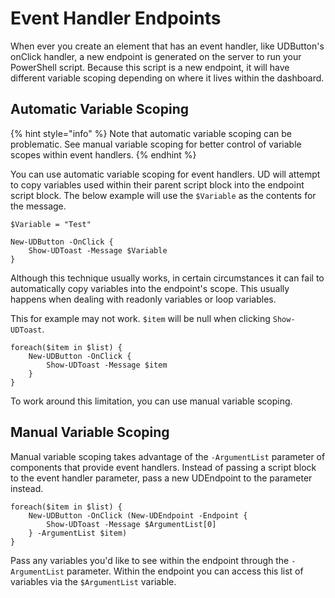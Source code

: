 # Event Handler Endpoints

When ever you create an element that has an event handler, like UDButton's onClick handler, a new endpoint is generated on the server to run your PowerShell script. Because this script is a new endpoint, it will have different variable scoping depending on where it lives within the dashboard. 

## Automatic Variable Scoping

{% hint style="info" %}
Note that automatic variable scoping can be problematic. See manual variable scoping for better control of variable scopes within event handlers. 
{% endhint %}

You can use automatic variable scoping for event handlers. UD will attempt to copy variables used within their parent script block into the endpoint script block. The below example will use the `$Variable` as the contents for the message. 

```text
$Variable = "Test" 

New-UDButton -OnClick {
    Show-UDToast -Message $Variable
}
```

Although this technique usually works, in certain circumstances it can fail to automatically copy variables into the endpoint's scope. This usually happens when dealing with readonly variables or loop variables. 

This for example may not work. `$item` will be null when clicking `Show-UDToast`.

```text
foreach($item in $list) {
    New-UDButton -OnClick {
        Show-UDToast -Message $item
    }
}
```

To work around this limitation, you can use manual variable scoping. 

## Manual Variable Scoping 

Manual variable scoping takes advantage of the `-ArgumentList` parameter of components that provide event handlers. Instead of passing a script block to the event handler parameter, pass a new UDEndpoint to the parameter instead. 

```text
foreach($item in $list) {
    New-UDButton -OnClick (New-UDEndpoint -Endpoint {
        Show-UDToast -Message $ArgumentList[0]
    } -ArgumentList $item)
}
```

Pass any variables you'd like to see within the endpoint through the `-ArgumentList` parameter. Within the endpoint you can access this list of variables via the `$ArgumentList` variable.  

